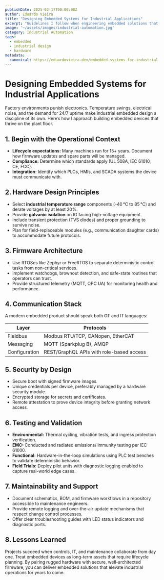 ```yaml
---
publishDate: 2025-02-17T00:00:00Z
author: Eduardo Vieira
title: "Designing Embedded Systems for Industrial Applications"
excerpt: "Guidelines I follow when engineering embedded solutions that must survive on factory floors and integrate with OT systems."
image: '~/assets/images/industrial-automation.jpg'
category: Industrial Automation
tags:
  - embedded
  - industrial design
  - hardware
metadata:
  canonical: https://eduardovieira.dev/embedded-systems-for-industrial-applications
---
```


# Designing Embedded Systems for Industrial Applications

Factory environments punish electronics. Temperature swings, electrical noise, and the demand for 24/7 uptime make industrial embedded design a discipline of its own. Here’s how I approach building embedded devices that thrive on the plant floor.

## 1. Begin with the Operational Context

- **Lifecycle expectations:** Many machines run for 15+ years. Document how firmware updates and spare parts will be managed.
- **Compliance:** Determine which standards apply (UL 508A, IEC 61010, CE, FCC).
- **Integration:** Identify which PLCs, HMIs, and SCADA systems the device must communicate with.

## 2. Hardware Design Principles

- Select **industrial temperature range** components (–40 °C to 85 °C) and derate voltages by at least 20%.
- Provide **galvanic isolation** on IO facing high-voltage equipment.
- Include transient protection (TVS diodes) and proper grounding to survive noise.
- Plan for field-replaceable modules (e.g., communication daughter cards) to accommodate future protocols.

## 3. Firmware Architecture

- Use RTOSes like Zephyr or FreeRTOS to separate deterministic control tasks from non-critical services.
- Implement watchdogs, brownout detection, and safe-state routines that operators can trust.
- Provide structured telemetry (MQTT, OPC UA) for monitoring health and performance.

## 4. Communication Stack

A modern embedded product should speak both OT and IT languages:

| Layer | Protocols |
| --- | --- |
| Fieldbus | Modbus RTU/TCP, CANopen, EtherCAT |
| Messaging | MQTT (Sparkplug B), AMQP |
| Configuration | REST/GraphQL APIs with role-based access |

## 5. Security by Design

- Secure boot with signed firmware images.
- Unique credentials per device, preferably managed by a hardware security module.
- Encrypted storage for secrets and certificates.
- Remote attestation to prove device integrity before granting network access.

## 6. Testing and Validation

- **Environmental:** Thermal cycling, vibration tests, and ingress protection verification.
- **EMC:** Conducted and radiated emissions/ immunity testing per IEC 61000.
- **Functional:** Hardware-in-the-loop simulations using PLC test benches to validate deterministic behavior.
- **Field Trials:** Deploy pilot units with diagnostic logging enabled to capture real-world edge cases.

## 7. Maintainability and Support

- Document schematics, BOM, and firmware workflows in a repository accessible to maintenance engineers.
- Provide remote logging and over-the-air update mechanisms that respect change control processes.
- Offer clear troubleshooting guides with LED status indicators and diagnostic ports.

## 8. Lessons Learned

Projects succeed when controls, IT, and maintenance collaborate from day one. Treat embedded devices as long-term assets that require lifecycle planning. By pairing rugged hardware with secure, well-architected firmware, you can deliver embedded solutions that elevate industrial operations for years to come.
